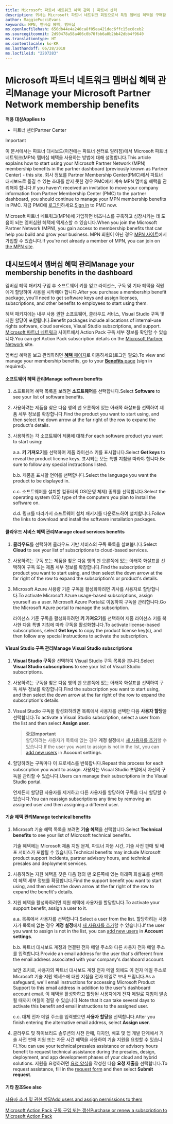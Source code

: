 ```yaml
---
title: Microsoft 파트너 네트워크 혜택 관리 | 파트너 센터
description: 귀사는 Microsoft 파트너 네트워크 회원으로서 특정 멤버십 혜택을 구매할 자격이 있습니다. 파트너 대시보드에서 멤버십 혜택을 활성화하고 관리하는 방법을 설명합니다.
author: MaggiePucciEvans
keywords: MPN, 멤버십 혜택, 멤버십
ms.openlocfilehash: 650db44e4a240ca8f05ea421dec6ffc15ec8ceb2
ms.sourcegitcommit: 2d90478a58a406c0b70fbb6a0b2bb42dbb4f9640
ms.translationtype: HT
ms.contentlocale: ko-KR
ms.lasthandoff: 06/28/2018
ms.locfileid: "2207283"
---
```

# <a name="manage-your-microsoft-partner-network-membership-benefits"></a><span data-ttu-id="c87f2-105">Microsoft 파트너 네트워크 멤버십 혜택 관리</span><span class="sxs-lookup"><span data-stu-id="c87f2-105">Manage your Microsoft Partner Network membership benefits</span></span>

**<span data-ttu-id="c87f2-106">적용 대상</span><span class="sxs-lookup"><span data-stu-id="c87f2-106">Applies to</span></span>**

-  <span data-ttu-id="c87f2-107">파트너 센터</span><span class="sxs-lookup"><span data-stu-id="c87f2-107">Partner Center</span></span>

>[!IMPORTANT]
><span data-ttu-id="c87f2-108">이 문서에서는 파트너 대시보드(이전에는 파트너 센터로 알려짐)에서 Microsoft 파트너 네트워크(MPN) 멤버십 혜택을 사용하는 방법에 대해 설명합니다.</span><span class="sxs-lookup"><span data-stu-id="c87f2-108">This article explains how to start using your Microsoft Partner Network (MPN) membership benefits in the partner dashboard (previously known as Partner Center) - this site.</span></span> <span data-ttu-id="c87f2-109">회사 정보를 Partner Membership Center(PMC)에서 파트너 대시보드로 옮길 수 있는 초대를 받지 못한 경우 PMC에서 계속 MPN 멤버쉽 혜택을 관리해야 합니다.</span><span class="sxs-lookup"><span data-stu-id="c87f2-109">If you haven't received an invitation to move your company information from Partner Membership Center (PMC) to the partner dashboard, you should continue to manage your MPN membership benefits in PMC.</span></span> <span data-ttu-id="c87f2-110">지금 PMC에 [로그인](https://partner.microsoft.com/_login?authType=OpenIdConnect)하세요.</span><span class="sxs-lookup"><span data-stu-id="c87f2-110">[Sign in](https://partner.microsoft.com/_login?authType=OpenIdConnect) to PMC now.</span></span>   

<span data-ttu-id="c87f2-111">Microsoft 파트너 네트워크(MPN)에 가입하면 비즈니스를 구축하고 성장시키는 데 도움이 되는 멤버십원 혜택에 액세스할 수 있습니다.</span><span class="sxs-lookup"><span data-stu-id="c87f2-111">When you join the Microsoft Partner Network (MPN), you gain access to membership benefits that can help you build and grow your business.</span></span> <span data-ttu-id="c87f2-112">MPN 회원이 아닌 경우 [MPN 사이트](https://partner.microsoft.com/membership)에서 가입할 수 있습니다.</span><span class="sxs-lookup"><span data-stu-id="c87f2-112">If you're not already a member of MPN, you can join on [the MPN site](https://partner.microsoft.com/membership).</span></span>


## <a name="manage-your-membership-benefits-in-the-dashboard"></a><span data-ttu-id="c87f2-113">대시보드에서 멤버십 혜택 관리</span><span class="sxs-lookup"><span data-stu-id="c87f2-113">Manage your membership benefits in the dashboard</span></span>

<span data-ttu-id="c87f2-114">멤버십 혜택 패키지 구입 후 소프트웨어 키를 얻고 라이선스, 구독 및 기타 혜택을 직원에게 할당하여 사용을 시작해야 합니다.</span><span class="sxs-lookup"><span data-stu-id="c87f2-114">After you purchase a membership benefit package, you'll need to get software keys and assign licenses, subscriptions, and other benefits to employees to start using them.</span></span> 

<span data-ttu-id="c87f2-115">혜택 패키지에는 내부 사용 권한 소프트웨어, 클라우드 서비스, Visual Studio 구독 및 지원 할당이 포함됩니다.</span><span class="sxs-lookup"><span data-stu-id="c87f2-115">Benefit packages include allocations of internal-use rights software, cloud services, Visual Studio subscriptions, and support.</span></span> <span data-ttu-id="c87f2-116">[Microsoft 파트너 네트워크](https://partner.microsoft.com/membership/internal-use-software) 사이트에서 Action Pack 구독 세부 정보를 확인할 수 있습니다.</span><span class="sxs-lookup"><span data-stu-id="c87f2-116">You can get Action Pack subscription details on the [Microsoft Partner Network](https://partner.microsoft.com/membership/internal-use-software) site.</span></span>  

<span data-ttu-id="c87f2-117">멤버십 혜택을 보고 관리하려면 [**혜택** 페이지](https://partnercenter.microsoft.com/pcv/partnership/benefits)로 이동하세요(로그인 필요).</span><span class="sxs-lookup"><span data-stu-id="c87f2-117">To view and manage your membership benefits, go to your [**Benefits** page](https://partnercenter.microsoft.com/pcv/partnership/benefits) (sign in required).</span></span>

#### <a name="manage-software-benefits"></a><span data-ttu-id="c87f2-118">소프트웨어 혜택 관리</span><span class="sxs-lookup"><span data-stu-id="c87f2-118">Manage software benefits</span></span>

1.  <span data-ttu-id="c87f2-119">소프트웨어 혜택 목록을 보려면 **소프트웨어**를 선택합니다.</span><span class="sxs-lookup"><span data-stu-id="c87f2-119">Select **Software** to see your list of software benefits.</span></span> 

2.  <span data-ttu-id="c87f2-120">사용하려는 제품을 찾은 다음 행의 맨 오른쪽에 있는 아래쪽 화살표를 선택하여 제품 세부 정보를 확장합니다.</span><span class="sxs-lookup"><span data-stu-id="c87f2-120">Find the product you want to start using, and then select the down arrow at the far right of the row to expand the product's details.</span></span> 

3. <span data-ttu-id="c87f2-121">사용하려는 각 소프트웨어 제품에 대해:</span><span class="sxs-lookup"><span data-stu-id="c87f2-121">For each software product you want to start using:</span></span>

    <span data-ttu-id="c87f2-122">a.</span><span class="sxs-lookup"><span data-stu-id="c87f2-122">a.</span></span> <span data-ttu-id="c87f2-123">**키 가져오기**를 선택하여 제품 라이선스 키를 표시합니다.</span><span class="sxs-lookup"><span data-stu-id="c87f2-123">Select **Get keys** to reveal the product license keys.</span></span> <span data-ttu-id="c87f2-124">표시되는 모든 특별 지침을 따라야 합니다.</span><span class="sxs-lookup"><span data-stu-id="c87f2-124">Be sure to follow any special instructions listed.</span></span>

    <span data-ttu-id="c87f2-125">b.</span><span class="sxs-lookup"><span data-stu-id="c87f2-125">b.</span></span> <span data-ttu-id="c87f2-126">제품을 표시할 언어를 선택합니다.</span><span class="sxs-lookup"><span data-stu-id="c87f2-126">Select the language you want the product to be displayed in.</span></span>

    <span data-ttu-id="c87f2-127">c.</span><span class="sxs-lookup"><span data-stu-id="c87f2-127">c.</span></span> <span data-ttu-id="c87f2-128">소프트웨어를 설치할 컴퓨터의 OS(운영 체제) 종류를 선택합니다.</span><span class="sxs-lookup"><span data-stu-id="c87f2-128">Select the operating system (OS) type of the computers you plan to install the software on.</span></span>

    <span data-ttu-id="c87f2-129">d.</span><span class="sxs-lookup"><span data-stu-id="c87f2-129">d.</span></span> <span data-ttu-id="c87f2-130">링크를 따라가서 소프트웨어 설치 패키지를 다운로드하여 설치합니다.</span><span class="sxs-lookup"><span data-stu-id="c87f2-130">Follow the links to download and install the software installation packages.</span></span>


#### <a name="manage-cloud-services-benefits"></a><span data-ttu-id="c87f2-131">클라우드 서비스 혜택 관리</span><span class="sxs-lookup"><span data-stu-id="c87f2-131">Manage cloud services benefits</span></span>

1. <span data-ttu-id="c87f2-132">**클라우드**를 선택하여 클라우드 기반 서비스의 구독 목록을 살펴봅니다.</span><span class="sxs-lookup"><span data-stu-id="c87f2-132">Select **Cloud** to see your list of subscriptions to cloud-based services.</span></span>

2. <span data-ttu-id="c87f2-133">사용하려는 구독 또는 제품을 찾은 다음 행의 맨 오른쪽에 있는 아래쪽 화살표를 선택하여 구독 또는 제품 세부 정보를 확장합니다.</span><span class="sxs-lookup"><span data-stu-id="c87f2-133">Find the subscription or product you want to start using, and then select the down arrow at the far right of the row to expand the subscription's or product's details.</span></span> 

3. <span data-ttu-id="c87f2-134">Microsoft Azure 사용량 기준 구독을 활성화하려면 귀사를 사용자로 할당합니다.</span><span class="sxs-lookup"><span data-stu-id="c87f2-134">To activate Microsoft Azure usage-based subscriptions, assign yourself as a user.</span></span> <span data-ttu-id="c87f2-135">Microsoft Azure Portal로 이동하여 구독을 관리합니다.</span><span class="sxs-lookup"><span data-stu-id="c87f2-135">Go the Microsoft Azure portal to manage the subscription.</span></span>

    <span data-ttu-id="c87f2-136">라이선스 기준 구독을 활성화하려면 **키 가져오기**를 선택하여 제품 라이선스 키를 복사한 다음 특별 지침에 따라 구독을 활성화합니다.</span><span class="sxs-lookup"><span data-stu-id="c87f2-136">To activate license-based subscriptions, select **Get keys** to copy the product license key(s), and then follow any special instructions to activate the subscription.</span></span>  


#### <a name="manage-visual-studio-subscriptions"></a><span data-ttu-id="c87f2-137">Visual Studio 구독 관리</span><span class="sxs-lookup"><span data-stu-id="c87f2-137">Manage Visual Studio subscriptions</span></span>

1. <span data-ttu-id="c87f2-138">**Visual Studio 구독**을 선택하여 Visual Studio 구독 목록을 봅니다.</span><span class="sxs-lookup"><span data-stu-id="c87f2-138">Select **Visual Studio subscriptions** to see your list of Visual Studio subscriptions.</span></span> 

2. <span data-ttu-id="c87f2-139">사용하려는 구독을 찾은 다음 행의 맨 오른쪽에 있는 아래쪽 화살표를 선택하여 구독 세부 정보를 확장합니다.</span><span class="sxs-lookup"><span data-stu-id="c87f2-139">Find the subscription you want to start using, and then select the down arrow at the far right of the row to expand the subscription's details.</span></span> 

3. <span data-ttu-id="c87f2-140">Visual Studio 구독을 활성화하려면 목록에서 사용자를 선택한 다음 **사용자 할당**을 선택합니다.</span><span class="sxs-lookup"><span data-stu-id="c87f2-140">To activate a Visual Studio subscription, select a user from the list and then select **Assign user**.</span></span> 

    >**<span data-ttu-id="c87f2-141">중요</span><span class="sxs-lookup"><span data-stu-id="c87f2-141">Important</span></span>**<br>
<span data-ttu-id="c87f2-142">할당하려는 사용자가 목록에 없는 경우 **계정 설정**에서 [새 사용자를 추가](create-user-accounts-and-set-permissions.md)할 수 있습니다.</span><span class="sxs-lookup"><span data-stu-id="c87f2-142">If the user you want to assign is not in the list, you can [add new users](create-user-accounts-and-set-permissions.md) in **Account settings**.</span></span>

3. <span data-ttu-id="c87f2-143">할당하려는 구독마다 이 프로세스를 반복합니다.</span><span class="sxs-lookup"><span data-stu-id="c87f2-143">Repeat this process for each subscription you want to assign.</span></span> <span data-ttu-id="c87f2-144">사용자는 Visual Studio 포털에서 자신의 구독을 관리할 수 있습니다.</span><span class="sxs-lookup"><span data-stu-id="c87f2-144">Users can manage their subscriptions in the Visual Studio portal.</span></span> 

    <span data-ttu-id="c87f2-145">언제든지 할당된 사용자를 제거하고 다른 사용자를 할당하여 구독을 다시 할당할 수 있습니다.</span><span class="sxs-lookup"><span data-stu-id="c87f2-145">You can reassign subscriptions any time by removing an assigned user and then assigning a different user.</span></span> 

#### <a name="manage-technical-benefits"></a><span data-ttu-id="c87f2-146">기술 혜택 관리</span><span class="sxs-lookup"><span data-stu-id="c87f2-146">Manage technical benefits</span></span>

1. <span data-ttu-id="c87f2-147">Microsoft 기술 혜택 목록을 보려면 **기술 혜택**을 선택합니다.</span><span class="sxs-lookup"><span data-stu-id="c87f2-147">Select **Technical benefits** to see your list of Microsoft technical benefits.</span></span>

    <span data-ttu-id="c87f2-148">기술 혜택에는 Microsoft 제품 지원 문제, 파트너 자문 시간, 기술 사전 판매 및 배포 서비스가 포함될 수 있습니다.</span><span class="sxs-lookup"><span data-stu-id="c87f2-148">Technical benefits may include Microsoft product support incidents, partner advisory hours, and technical presales and deployment services.</span></span>   

2. <span data-ttu-id="c87f2-149">사용하려는 지원 혜택을 찾은 다음 행의 맨 오른쪽에 있는 아래쪽 화살표를 선택하여 혜택 세부 정보를 확장합니다.</span><span class="sxs-lookup"><span data-stu-id="c87f2-149">Find the support benefit you want to start using, and then select the down arrow at the far right of the row to expand the benefit's details.</span></span> 

3. <span data-ttu-id="c87f2-150">지원 혜택을 활성화하려면 지원 혜택에 사용자를 할당합니다.</span><span class="sxs-lookup"><span data-stu-id="c87f2-150">To activate your support benefit, assign a user to it.</span></span> 
   
    <span data-ttu-id="c87f2-151">a.</span><span class="sxs-lookup"><span data-stu-id="c87f2-151">a.</span></span>  <span data-ttu-id="c87f2-152">목록에서 사용자를 선택합니다.</span><span class="sxs-lookup"><span data-stu-id="c87f2-152">Select a user from the list.</span></span> <span data-ttu-id="c87f2-153">할당하려는 사용자가 목록에 없는 경우 **계정 설정**에서 [새 사용자를 추가](create-user-accounts-and-set-permissions.md)할 수 있습니다.</span><span class="sxs-lookup"><span data-stu-id="c87f2-153">If the user you want to assign is not in the list, you can [add new users](create-user-accounts-and-set-permissions.md) in **Account settings**.</span></span>

    <span data-ttu-id="c87f2-154">b.</span><span class="sxs-lookup"><span data-stu-id="c87f2-154">b.</span></span>  <span data-ttu-id="c87f2-155">파트너 대시보드 계정과 연결된 전자 메일 주소와 다른 사용자 전자 메일 주소를 입력합니다.</span><span class="sxs-lookup"><span data-stu-id="c87f2-155">Provide an email address for the user that's different from the email address associated with your company's dashboard account.</span></span> 
    
    <span data-ttu-id="c87f2-156">보안 조치로, 사용자의 파트너 대시보드 계정 전자 메일 외에도 이 전자 메일 주소로 Microsoft 기술 지원 액세스에 대한 지침을 전자 메일로 보내 드립니다.</span><span class="sxs-lookup"><span data-stu-id="c87f2-156">As a safeguard, we'll email instructions for accessing Microsoft Product Support to this email address in addition to the user's dashboard account email.</span></span> <span data-ttu-id="c87f2-157">이 혜택을 활성화하고 할당된 사용자에게 전자 메일로 지침이 발송될 때까지 며칠이 걸릴 수 있습니다.</span><span class="sxs-lookup"><span data-stu-id="c87f2-157">Note that it can take several days to activate this benefit and email instructions to the assigned user.</span></span>    
    
    <span data-ttu-id="c87f2-158">c.</span><span class="sxs-lookup"><span data-stu-id="c87f2-158">c.</span></span>  <span data-ttu-id="c87f2-159">대체 전자 메일 주소를 입력했으면 **사용자 할당**을 선택합니다.</span><span class="sxs-lookup"><span data-stu-id="c87f2-159">After you finish entering the alternative email address, select **Assign user**.</span></span> 

4. <span data-ttu-id="c87f2-160">클라우드 및 하이브리드 솔루션의 사전 판매, 디자인, 배포 및 앱 개발 단계에서 기술 사전 판매 지원 또는 자문 시간 혜택을 사용하여 기술 지원을 요청할 수 있습니다.</span><span class="sxs-lookup"><span data-stu-id="c87f2-160">You can use your technical presales assistance or advisory hours benefit to request technical assistance during the presales, design, deployment, and app development phases of your cloud and hybrid solutions.</span></span> <span data-ttu-id="c87f2-161">지원을 요청하려면 [요청 양식](https://partnercenter.microsoft.com/pcv/partnership/benefits/createadvisoryhoursservicerequest
)을 작성한 다음 **요청 제출**을 선택합니다.</span><span class="sxs-lookup"><span data-stu-id="c87f2-161">To request assistance, fill in the [request form](https://partnercenter.microsoft.com/pcv/partnership/benefits/createadvisoryhoursservicerequest
) and then select **Submit request**.</span></span>


#### <a name="see-also"></a><span data-ttu-id="c87f2-162">기타 참조</span><span class="sxs-lookup"><span data-stu-id="c87f2-162">See also</span></span>

[<span data-ttu-id="c87f2-163">사용자 추가 및 권한 할당</span><span class="sxs-lookup"><span data-stu-id="c87f2-163">Add users and assign permissions to them</span></span>](create-user-accounts-and-set-permissions.md)

[<span data-ttu-id="c87f2-164">Microsoft Action Pack 구독 구입 또는 갱신</span><span class="sxs-lookup"><span data-stu-id="c87f2-164">Purchase or renew a subscription to Microsoft Action Pack</span></span>](mpn-get-action-pack.md)


